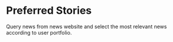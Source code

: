 # Preferred Stories
Query news from news website and select the most relevant news according to user portfolio.